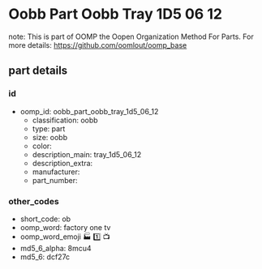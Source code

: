 # Oobb Part Oobb Tray 1D5 06 12  

note: This is part of OOMP the Oopen Organization Method For Parts. For more details: https://github.com/oomlout/oomp_base

##  part details





### id
* oomp_id: oobb_part_oobb_tray_1d5_06_12
  * classification: oobb
  * type: part
  * size: oobb
  * color: 
  * description_main: tray_1d5_06_12
  * description_extra: 
  * manufacturer: 
  * part_number: 

### other_codes
* short_code: ob
* oomp_word: factory one tv
* oomp_word_emoji :factory: :one: :tv:
* md5_6_alpha: 8mcu4
* md5_6: dcf27c